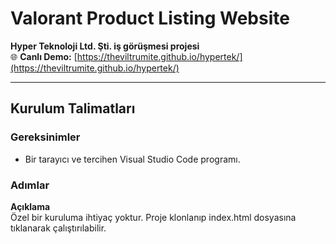 # **Valorant Product Listing Website**

**Hyper Teknoloji Ltd. Şti. iş görüşmesi projesi**  
🌐 **Canlı Demo:** [https://theviltrumite.github.io/hypertek/](https://theviltrumite.github.io/hypertek/)

---

## **Kurulum Talimatları**

### **Gereksinimler**
- Bir tarayıcı ve tercihen Visual Studio Code programı. 

### **Adımlar**
**Açıklama**  
   Özel bir kuruluma ihtiyaç yoktur. Proje klonlanıp index.html dosyasına tıklanarak çalıştırılabilir.
